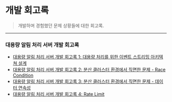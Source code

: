 # 개발 회고록

> 개발하며 경험했던 문제 상황들에 대한 회고록.
---
### 대용량 알림 처리 서버 개발 회고록
- [대용량 알림 처리 서버 개발 회고록 1: 대용량 처리를 위한 이벤트 스트리밍 아키텍쳐 설계](https://github.com/KyumKyum/DEV_SALAD/blob/main/retrospect/massNotifier/massNotifier_architecture.md)
- [대용량 알림 처리 서버 개발 회고록 2: 분산 클러스터 환경에서 직면한 문제 - Race Condition](https://github.com/KyumKyum/DEV_SALAD/blob/main/retrospect/massNotifier/massNotifier_problem.md)
- [대용량 알림 처리 서버 개발 회고록 3: 분산 클러스터 환경에서 직면한 문제 - 데이터 연속성](https://github.com/KyumKyum/DEV_SALAD/blob/main/retrospect/massNotifier/massNotifier_consistency.md)
- [대용량 알림 처리 서버 개발 회고록 4: Rate Limit](https://github.com/KyumKyum/DEV_SALAD/blob/main/retrospect/massNotifier/massNotifier_rateLimit.md)